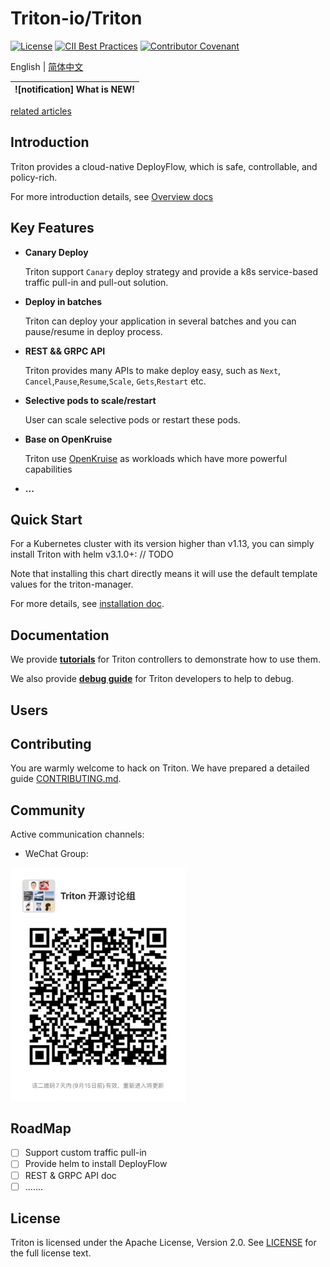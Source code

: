 # Triton-io/Triton

[![License](https://img.shields.io/badge/license-Apache%202-4EB1BA.svg)](https://www.apache.org/licenses/LICENSE-2.0.html)
[![CII Best Practices](https://bestpractices.coreinfrastructure.org/projects/2908/badge)](https://bestpractices.coreinfrastructure.org/en/projects/2908)
[![Contributor Covenant](https://img.shields.io/badge/Contributor%20Covenant-v2.0%20adopted-ff69b4.svg)](./CODE_OF_CONDUCT.md)

English | [简体中文](./README-zh_CN.md)

|![notification] What is NEW!|
|------------------|
[related articles](https://mp.weixin.qq.com/s/CAFNxnKkS5PjeE8ywfoQqQ)

## Introduction

Triton provides a cloud-native DeployFlow, which is safe, controllable, and policy-rich.

For more introduction details, see [Overview docs](./docs/README.md)

## Key Features

- **Canary Deploy**

   Triton support `Canary` deploy strategy and provide a k8s service-based traffic pull-in and pull-out solution. 

- **Deploy in batches**

    Triton can deploy your application in several batches and you can pause/resume in deploy process.

- **REST && GRPC API**

   Triton provides many APIs to make deploy easy, such as `Next`, `Cancel`,`Pause`,`Resume`,`Scale`, `Gets`,`Restart` etc. 

- **Selective pods to scale/restart**

  User can scale selective pods or restart these pods.

- **Base on OpenKruise**

  Triton use [OpenKruise](https://openkruise.io/en-us/docs/what_is_openkruise.html) as workloads which have more powerful capabilities

- **...**

## Quick Start

For a Kubernetes cluster with its version higher than v1.13, you can simply install Triton with helm v3.1.0+:
// TODO

Note that installing this chart directly means it will use the default template values for the triton-manager.

For more details, see [installation doc](./docs/installation/README.md).

## Documentation

We provide [**tutorials**](./docs/tutorial/README.md) for Triton controllers to demonstrate how to use them.

We also provide [**debug guide**](./docs/debug/README.md) for Triton developers to help to debug. 

## Users


## Contributing

You are warmly welcome to hack on Triton. We have prepared a detailed guide [CONTRIBUTING.md](CONTRIBUTING.md).

## Community

Active communication channels:

- WeChat Group: 

<div>
  <img src="docs/img/triton-dev-group.JPG" width="280" title="wechat">
</div>


## RoadMap
* [ ] Support custom traffic pull-in
* [ ] Provide helm to install DeployFlow
* [ ] REST & GRPC API doc
* [ ] .......

## License

Triton is licensed under the Apache License, Version 2.0. See [LICENSE](./LICENSE.md) for the full license text.


